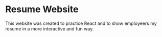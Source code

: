 # Resume Website
This website was created to practice React and to show employeers my resume in a more interactive and fun way.